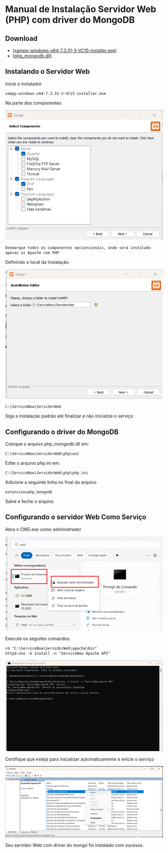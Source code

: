 # Manual de Instalação Servidor Web (PHP) com driver do MongoDB

## Download
- [(xampp-windows-x64-7.3.31-3-VC15-installer.exe)](https://sourceforge.net/projects/xampp/files/XAMPP%20Windows/7.3.31/xampp-windows-x64-7.3.31-3-VC15-installer.exe/download)
- [(php_mongodb.dll)](php_mongodb.dll)


## Instalando o Servidor Web

Inicie o instalador

```
xampp-windows-x64-7.3.31-3-VC15-installer.exe
```

Na parte dos componentes

<img src="XampInstallComponentes.png" />

```
Desmarque todos os componentes opcioncionais, onde será instalado apenas os Apache com PHP
```

Definindo o local da Instalação

<img src="XampInstallLocal.png" />

```
C:\ServiceNow\ServidorWeb
```

Siga a instalação padrão até finalizar e não inicialize o serviço 



## Configurando o driver do MongoDB

Coloque o arquivo php_mongodb.dll em:
```
C:\ServiceNow\ServidorWeb\php\ext
```

Edite o arquivo php.ini em:
```
C:\ServiceNow\ServidorWeb\php\php.ini
```

Adicione a seguinte linha no final do arquivo
```
extension=php_mongodb
```

Salve e feche o arquivo

## Configurando o servidor Web Como Serviço

Abra o CMD.exe como administrador

<img src="OpenCMD.png" />

Execute os seguites comandos.

```
cd "C:\ServiceNow\ServidorWeb\apache\bin"
httpd.exe -k install -n "ServiceNow Apache API"
```

<img src="AddServices.png" />

Certifique que esteja para inicializar automaticamente e enicie o serviço

<img src="StartService.png" />

Seu servidor Web com driver do mongo foi instalado com sucesso.